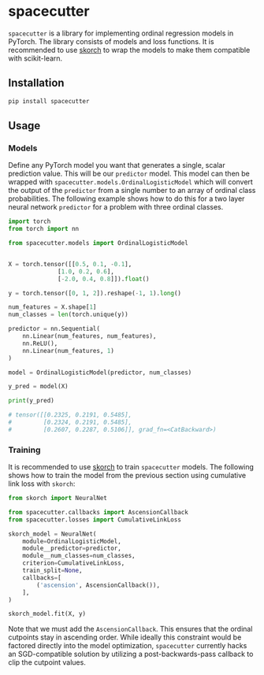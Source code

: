 # spacecutter

`spacecutter` is a library for implementing ordinal regression models in PyTorch. The library consists of models and loss functions. It is recommended to use [skorch](http://skorch.readthedocs.io/) to wrap the models to make them compatible with scikit-learn.

## Installation

```bash
pip install spacecutter
```

## Usage

### Models

Define any PyTorch model you want that generates a single, scalar prediction value. This will be our `predictor` model. This model can then be wrapped with `spacecutter.models.OrdinalLogisticModel` which will convert the output of the `predictor` from a single number to an array of ordinal class probabilities. The following example shows how to do this for a two layer neural network `predictor` for a problem with three ordinal classes.

```python
import torch
from torch import nn

from spacecutter.models import OrdinalLogisticModel


X = torch.tensor([[0.5, 0.1, -0.1],
              [1.0, 0.2, 0.6],
              [-2.0, 0.4, 0.8]]).float()

y = torch.tensor([0, 1, 2]).reshape(-1, 1).long()

num_features = X.shape[1]
num_classes = len(torch.unique(y))

predictor = nn.Sequential(
    nn.Linear(num_features, num_features),
    nn.ReLU(),
    nn.Linear(num_features, 1)
)

model = OrdinalLogisticModel(predictor, num_classes)

y_pred = model(X)

print(y_pred)

# tensor([[0.2325, 0.2191, 0.5485],
#         [0.2324, 0.2191, 0.5485],
#         [0.2607, 0.2287, 0.5106]], grad_fn=<CatBackward>)

```

### Training

It is recommended to use [skorch](http://skorch.readthedocs.io/) to train `spacecutter` models. The following shows how to train the model from the previous section using cumulative link loss with `skorch`:

```python
from skorch import NeuralNet

from spacecutter.callbacks import AscensionCallback
from spacecutter.losses import CumulativeLinkLoss

skorch_model = NeuralNet(
    module=OrdinalLogisticModel,
    module__predictor=predictor,
    module__num_classes=num_classes,
    criterion=CumulativeLinkLoss,
    train_split=None,
    callbacks=[
        ('ascension', AscensionCallback()),
    ],
)

skorch_model.fit(X, y)

```

Note that we must add the `AscensionCallback`. This ensures that the ordinal cutpoints stay in ascending order. While ideally this constraint would be factored directly into the model optimization, `spacecutter` currently hacks an SGD-compatible solution by utilizing a post-backwards-pass callback to clip the cutpoint values.
